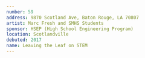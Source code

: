 ```yaml
---
number: 59
address: 9870 Scotland Ave, Baton Rouge, LA 70807
artist: Marc Fresh and SMHS Students
sponsor: HSEP (High School Engineering Program)
location: Scotlandville
debuted: 2017
name: Leaving the Leaf on STEM
---
```

